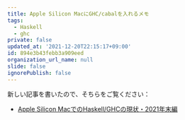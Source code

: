 ```yaml
---
title: Apple Silicon MacにGHC/cabalを入れるメモ
tags:
  - Haskell
  - ghc
private: false
updated_at: '2021-12-20T22:15:17+09:00'
id: 894e3b43febb3a909eed
organization_url_name: null
slide: false
ignorePublish: false
---
```

新しい記事を書いたので、そちらをご覧ください：

* [Apple Silicon MacでのHaskell/GHCの現状・2021年末編](https://qiita.com/mod_poppo/items/1abc155b5a5265d7dc45)
